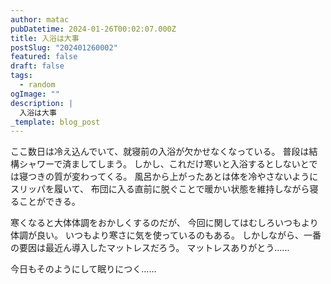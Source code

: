 ```yaml
---
author: matac
pubDatetime: 2024-01-26T00:02:07.000Z
title: 入浴は大事
postSlug: "202401260002"
featured: false
draft: false
tags:
  - random
ogImage: ""
description: |
  入浴は大事
_template: blog_post
---
```


ここ数日は冷え込んでいて、就寝前の入浴が欠かせなくなっている。
普段は結構シャワーで済ましてしまう。
しかし、これだけ寒いと入浴するとしないとでは寝つきの質が変わってくる。
風呂から上がったあとは体を冷やさないようにスリッパを履いて、
布団に入る直前に脱ぐことで暖かい状態を維持しながら寝ることができる。

寒くなると大体体調をおかしくするのだが、
今回に関してはむしろいつもより体調が良い。
いつもより寒さに気を使っているのもある。
しかしながら、一番の要因は最近ん導入したマットレスだろう。
マットレスありがとう......

今日もそのようにして眠りにつく......
